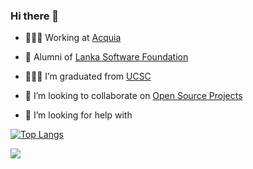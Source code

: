 ### Hi there 👋

- 🧑🏻‍💻 Working at [Acquia](https://github.com/acquia)
- 🔭 Alumni of [Lanka Software Foundation](http://opensource.lk/)
- 👨🏻‍🎓 I’m graduated from [UCSC](https://ucsc.cmb.ac.lk/)
- 👯 I’m looking to collaborate on [Open Source Projects](http://opensource.com/)

- 🤔 I’m looking for help with 

[![Top Langs](https://github-readme-stats.vercel.app/api/top-langs/?username=mohamednizar&layout=compact&count_private=true)](https://github.com/mohamednizar/github-readme-stats)

<img src="https://github-readme-stats.vercel.app/api?username=mohamednizar&&show_icons=true&count_private=true" /> 
